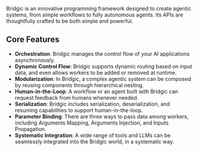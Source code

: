 Bridgic is an innovative programming framework designed to create agentic systems, from simple workflows to fully autonomous agents. Its APIs are thoughtfully crafted to be both simple and powerful.

## Core Features
* **Orchestration**: Bridgic manages the control flow of your AI applications asynchronously.
* **Dynamic Control Flow**: Bridgic supports dynamic routing based on input data, and even allows workers to be added or removed at runtime.
* **Modularization**: In Bridgic, a complex agentic system can be composed by reusing components through hierarchical nesting.
* **Human-in-the-Loop**: A workflow or an agent built with Bridgic can request feedback from humans whenever needed.
* **Serialization**: Bridgic includes serialization, deserialization, and resuming capabilities to support human-in-the-loop.
* **Parameter Binding**: There are three ways to pass data among workers, including Arguments Mapping, Arguments Injection, and Inputs Propagation.
* **Systematic Integration**: A wide range of tools and LLMs can be seamlessly integrated into the Bridgic world, in a systematic way.

